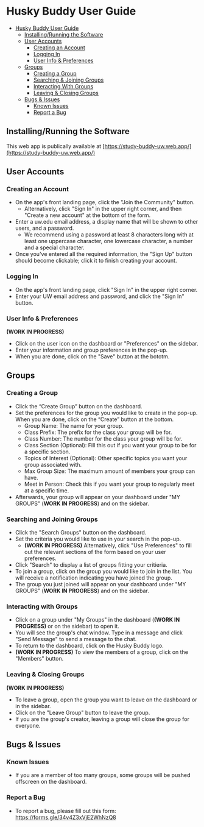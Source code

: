 # Husky Buddy User Guide

- [Husky Buddy User Guide](#husky-buddy-user-guide)
  - [Installing/Running the Software](#installingrunning-the-software)
  - [User Accounts](#user-accounts)
    - [Creating an Account](#creating-an-account)
    - [Logging In](#logging-in)
    - [User Info & Preferences](#user-info-&-preferences)
  - [Groups](#groups)
    - [Creating a Group](#creating-a-group)
    - [Searching & Joining Groups](#searching-and-joining-groups)
    - [Interacting With Groups](#interacting-with-groups)
    - [Leaving & Closing Groups](#leaving-&-closing-groups)
  - [Bugs & Issues](#bugs-&-issues)
    - [Known Issues](#known-issues)
    - [Report a Bug](#report-a-bug)

## Installing/Running the Software

This web app is publically available at
[https://study-buddy-uw.web.app/](https://study-buddy-uw.web.app/)

## User Accounts

### Creating an Account

- On the app's front landing page, click the "Join the Community" button.
  - Alternatively, click "Sign In" in the upper right corner, and then "Create a new account" at the bottom of the form.
- Enter a uw.edu email address, a display name that will be shown to other users, and a password. 
  - We recommend using a password at least 8 characters long with at least one uppercase character, one lowercase character, a number and a special character.
- Once you've entered all the required information, the "Sign Up" button should become clickable; click it to finish creating your account.

### Logging In

- On the app's front landing page, click "Sign In" in the upper right corner.
- Enter your UW email address and password, and click the "Sign In" button.

### User Info & Preferences

**(WORK IN PROGRESS)**

- Click on the user icon on the dashboard or "Preferences" on the sidebar.
- Enter your information and group preferences in the pop-up.
- When you are done, click on the "Save" button at the bototm.

## Groups

### Creating a Group

- Click the “Create Group” button on the dashboard.
- Set the preferences for the group you would like to create in the pop-up. 
When you are done, click on the “Create” button at the bottom.
  - Group Name: The name for your group.
  - Class Prefix: The prefix for the class your group will be for.
  - Class Number: The number for the class your group will be for.
  - Class Section (Optional): Fill this out if you want your group to be for a specific section.
  - Topics of Interest (Optional): Other specific topics you want your group associated with.
  - Max Group Size: The maximum amount of members your group can have.
  - Meet in Person: Check this if you want your group to regularly meet at a specific time.
- Afterwards, your group will appear on your dashboard under "MY GROUPS" (**WORK IN PROGRESS**) and on the sidebar.

### Searching and Joining Groups

- Click the "Search Groups" button on the dashboard.
- Set the criteria you would like to use in your search in the pop-up.
  - **(WORK IN PROGRESS)** Alternatively, click "Use Preferences" to fill out 
  the relevant sections of the form based on your user preferences.
- Click "Search" to display a list of groups fitting your critieria.
- To join a group, click on the group you would like to join in the list. 
  You will receive a notification indicating you have joined the group.
- The group you just joined will appear on your dashboard under "MY GROUPS" (**WORK IN PROGRESS**) and on the sidebar.

### Interacting with Groups

- Click on a group under "My Groups" in the dashboard (**(WORK IN PROGRESS)** or on the sidebar) to open it.
- You will see the group's chat window. Type in a message and click "Send Message" to send a message to the chat.
- To return to the dashboard, click on the Husky Buddy logo.
- **(WORK IN PROGRESS)** To view the members of a group, click on the "Members" button.

### Leaving & Closing Groups

**(WORK IN PROGRESS)**
- To leave a group, open the group you want to leave on the dashboard or in the sidebar.
- Click on the "Leave Group" button to leave the group.
- If you are the group's creator, leaving a group will close the group for everyone.

## Bugs & Issues

### Known Issues
- If you are a member of too many groups, some groups will be pushed offscreen on the dashboard.

### Report a Bug
- To report a bug, please fill out this form: https://forms.gle/34v4Z3xVjE2WhNzQ8